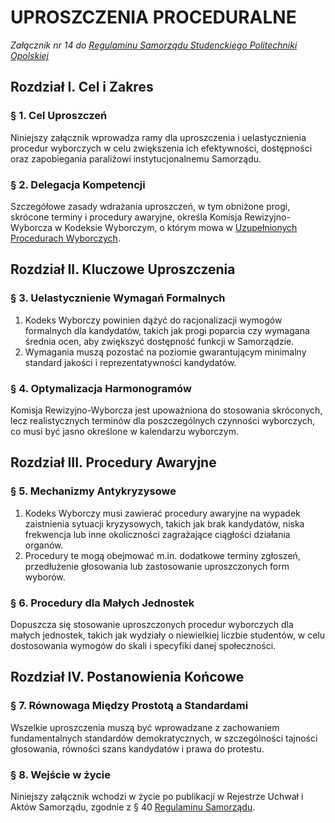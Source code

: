 ﻿# UPROSZCZENIA PROCEDURALNE

*Załącznik nr 14 do [Regulaminu Samorządu Studenckiego Politechniki Opolskiej](01-regulamin-sspo.md)*

## Rozdział I. Cel i Zakres

### § 1. Cel Uproszczeń
Niniejszy załącznik wprowadza ramy dla uproszczenia i uelastycznienia procedur wyborczych w celu zwiększenia ich efektywności, dostępności oraz zapobiegania paraliżowi instytucjonalnemu Samorządu.

### § 2. Delegacja Kompetencji
Szczegółowe zasady wdrażania uproszczeń, w tym obniżone progi, skrócone terminy i procedury awaryjne, określa Komisja Rewizyjno-Wyborcza w Kodeksie Wyborczym, o którym mowa w [Uzupełnionych Procedurach Wyborczych](14-uzupelnione-procedury.md).

## Rozdział II. Kluczowe Uproszczenia

### § 3. Uelastycznienie Wymagań Formalnych
1. Kodeks Wyborczy powinien dążyć do racjonalizacji wymogów formalnych dla kandydatów, takich jak progi poparcia czy wymagana średnia ocen, aby zwiększyć dostępność funkcji w Samorządzie.
2. Wymagania muszą pozostać na poziomie gwarantującym minimalny standard jakości i reprezentatywności kandydatów.

### § 4. Optymalizacja Harmonogramów
Komisja Rewizyjno-Wyborcza jest upoważniona do stosowania skróconych, lecz realistycznych terminów dla poszczególnych czynności wyborczych, co musi być jasno określone w kalendarzu wyborczym.

## Rozdział III. Procedury Awaryjne

### § 5. Mechanizmy Antykryzysowe
1. Kodeks Wyborczy musi zawierać procedury awaryjne na wypadek zaistnienia sytuacji kryzysowych, takich jak brak kandydatów, niska frekwencja lub inne okoliczności zagrażające ciągłości działania organów.
2. Procedury te mogą obejmować m.in. dodatkowe terminy zgłoszeń, przedłużenie głosowania lub zastosowanie uproszczonych form wyborów.

### § 6. Procedury dla Małych Jednostek
Dopuszcza się stosowanie uproszczonych procedur wyborczych dla małych jednostek, takich jak wydziały o niewielkiej liczbie studentów, w celu dostosowania wymogów do skali i specyfiki danej społeczności.

## Rozdział IV. Postanowienia Końcowe

### § 7. Równowaga Między Prostotą a Standardami
Wszelkie uproszczenia muszą być wprowadzane z zachowaniem fundamentalnych standardów demokratycznych, w szczególności tajności głosowania, równości szans kandydatów i prawa do protestu.

### § 8. Wejście w życie
Niniejszy załącznik wchodzi w życie po publikacji w Rejestrze Uchwał i Aktów Samorządu, zgodnie z § 40 [Regulaminu Samorządu](01-regulamin-sspo.md).



